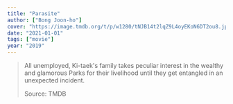 ```yaml
---
title: "Parasite"
author: ["Bong Joon-ho"]
cover: "https://image.tmdb.org/t/p/w1280/tNJB14t2lqZ9L4oyEKoN6DT2ou8.jpg"
date: "2021-01-01"
tags: ["movie"]
year: "2019"
---
```


> All unemployed, Ki-taek's family takes peculiar interest in the wealthy and glamorous Parks for their livelihood until they get entangled in an unexpected incident.
>
> Source: TMDB
